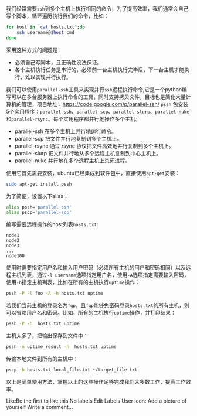 我们经常需要`ssh`到多个主机上执行相同的命令，为了提高效率，我们通常会自己写个脚本，循环遍历执行我们的命令，比如：

```bash
for host in `cat hosts.txt`;do
    ssh username@$host cmd
done
```
采用这种方式的问题是：

* 必须自己写脚本，且正确性没法保证。
* 各个主机执行任务是串行的，必须前一台主机执行完毕后，下一台主机才能执行，难以实现并行执行。

我们可以使用`parallel-ssh`工具来实现并行`ssh`远程执行命令,它是一个python编写可以在多台服务器上执行命令的工具，同时支持拷贝文件，目标也是简化大量计算机的管理，项目地址：https://code.google.com/p/parallel-ssh/
`pssh` 包安装5个实用程序：`parallel-ssh`、`parallel-scp`、`parallel-slurp`、`parallel-nuke`和`parallel-rsync`。每个实用程序都并行地操作多个主机。

* parallel-ssh 在多个主机上并行地运行命令。
* parallel-scp 把文件并行地复制到多个主机上。
* parallel-rsync 通过 rsync 协议把文件高效地并行复制到多个主机上。
* parallel-slurp 把文件并行地从多个远程主机复制到中心主机上。
* parallel-nuke 并行地在多个远程主机上杀死进程。

使用它首先需要安装，ubuntu已经集成到软件包中，直接使用`apt-get`安装：

```bash
sudo apt-get install pssh
```

为了简便，设置以下alias：

```bash
alias pssh='parallel-ssh'
alias pscp='parallel-scp'
```

编写需要远程操作的host列表`hosts.txt`:

```
node1
node2
node3
...
node100
```

使用时需要指定用户名和输入用户密码（必须所有主机的用户和密码相同）以及远程主机列表，通过`-l username`选项指定用户名，使用`-A`选项指定需要输入密码，使用`-h`指定主机列表，比如在所有的主机执行`uptime`操作：

```bash
pssh -P -l foo -A -h hosts.txt uptime
```

若我们当前主机的登录名为`fgp`，且`fgp`能够免密码登录`hosts.txt`的所有主机，则可以省略用户名和密码。比如，所有的主机执行`uptime`操作，并打印结果：

```bash
pssh -P -h  hosts.txt uptime
```

主机太多了，把输出保存到文件中：

```bash
pssh -o uptime_result -h  hosts.txt uptime
```

传输本地文件到所有的主机中：

```bash
pscp -h hosts.txt local_file.txt ~/target_file.txt
```

以上是简单使用方法，掌握以上的这些操作足够完成我们大多数工作，提高工作效率。

LikeBe the first to like this
No labels Edit Labels
User icon: Add a picture of yourself
Write a comment…
